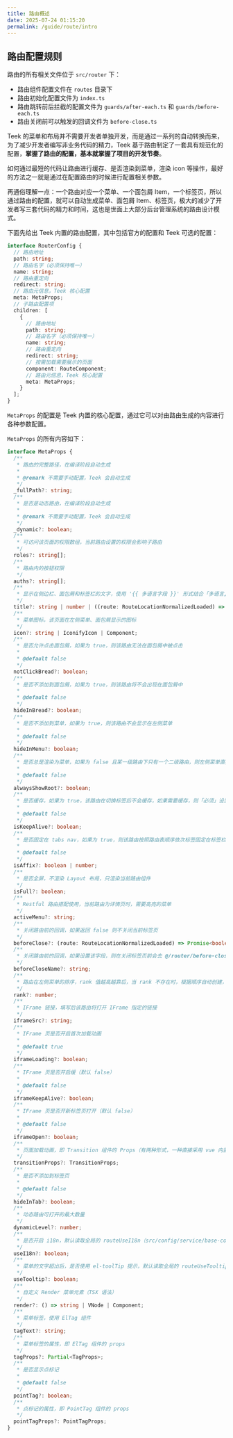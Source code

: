 ```yaml
---
title: 路由概述
date: 2025-07-24 01:15:20
permalink: /guide/route/intro
---
```


## 路由配置规则

路由的所有相关文件位于 `src/router` 下：

- 路由组件配置文件在 `routes` 目录下
- 路由初始化配置文件为 `index.ts`
- 路由跳转前后拦截的配置文件为 `guards/after-each.ts` 和 `guards/before-each.ts`
- 路由关闭前可以触发的回调文件为 `before-close.ts`

Teek 的菜单和布局并不需要开发者单独开发，而是通过一系列的自动转换而来，为了减少开发者编写非业务代码的精力，Teek 基于路由制定了一套具有规范化的配置，**掌握了路由的配置，基本就掌握了项目的开发节奏**。

如何通过最短的代码让路由进行缓存、是否渲染到菜单，渲染 icon 等操作，最好的方法之一就是通过在配置路由的时候进行配置相关参数。

再通俗理解一点：一个路由对应一个菜单、一个面包屑 Item，一个标签页，所以通过路由的配置，就可以自动生成菜单、面包屑 Item、标签页，极大的减少了开发者写三套代码的精力和时间，这也是世面上大部分后台管理系统的路由设计模式。

下面先给出 Teek 内置的路由配置，其中包括官方的配置和 Teek 可选的配置：

```ts
interface RouterConfig {
  // 路由地址
  path: string;
  // 路由名字（必须保持唯一）
  name: string;
  // 路由重定向
  redirect: string;
  // 路由元信息，Teek 核心配置
  meta: MetaProps;
  // 子路由配置项
  children: [
    {
      // 路由地址
      path: string;
      // 路由名字（必须保持唯一）
      name: string;
      // 路由重定向
      redirect: string;
      // 按需加载需要展示的页面
      component: RouteComponent;
      // 路由元信息，Teek 核心配置
      meta: MetaProps;
    }
  ];
}
```

`MetaProps` 的配置是 Teek 内置的核心配置，通过它可以对由路由生成的内容进行各种参数配置。

`MetaProps` 的所有内容如下：

```ts
interface MetaProps {
  /**
   * 路由的完整路径，在编译阶段自动生成
   *
   * @remark 不需要手动配置，Teek 会自动生成
   */
  _fullPath?: string;
  /**
   * 是否是动态路由，在编译阶段自动生成
   *
   * @remark 不需要手动配置，Teek 会自动生成
   */
  _dynamic?: boolean;
  /**
   * 可访问该页面的权限数组，当前路由设置的权限会影响子路由
   */
  roles?: string[];
  /**
   * 路由内的按钮权限
   */
  auths?: string[];
  /**
   * 显示在侧边栏、面包屑和标签栏的文字，使用 '{{ 多语言字段 }}' 形式结合「多语言」使用，可以传入一个回调函数，参数是当前路由对象 to
   */
  title?: string | number | ((route: RouteLocationNormalizedLoaded) => string);
  /**
   * 菜单图标，该页面在左侧菜单、面包屑显示的图标
   */
  icon?: string | IconifyIcon | Component;
  /**
   * 是否允许点击面包屑，如果为 true，则该路由无法在面包屑中被点击
   *
   * @default false
   */
  notClickBread?: boolean;
  /**
   * 是否不添加到面包屑，如果为 true，则该路由将不会出现在面包屑中
   *
   * @default false
   */
  hideInBread?: boolean;
  /**
   * 是否不添加到菜单，如果为 true，则该路由不会显示在左侧菜单
   *
   * @default false
   */
  hideInMenu?: boolean;
  /**
   * 是否总是渲染为菜单，如果为 false 且某一级路由下只有一个二级路由，则左侧菜单直接显示该二级路由，如果为 true，则总会让一级菜单作为下拉菜单
   *
   * @default false
   */
  alwaysShowRoot?: boolean;
  /**
   * 是否缓存，如果为 true，该路由在切换标签后不会缓存，如果需要缓存，则「必须」设置页面组件 name 属性（class 名）和路由配置的 name 一致
   *
   * @default false
   */
  isKeepAlive?: boolean;
  /**
   * 是否固定在 tabs nav，如果为 true，则该路由按照路由表顺序依次标签固定在标签栏
   *
   * @default false
   */
  isAffix?: boolean | number;
  /**
   * 是否全屏，不渲染 Layout 布局，只渲染当前路由组件
   */
  isFull?: boolean;
  /**
   * Restful 路由搭配使用，当前路由为详情页时，需要高亮的菜单
   */
  activeMenu?: string;
  /**
   * 关闭路由前的回调，如果返回 false 则不关闭当前标签页
   */
  beforeClose?: (route: RouteLocationNormalizedLoaded) => Promise<boolean>;
  /**
   * 关闭路由前的回调，如果设置该字段，则在关闭标签页前会去 @/router/before-close.js 里寻找该字段名「对应」的方法，作为关闭前的钩子函数
   */
  beforeCloseName?: string;
  /**
   * 路由在左侧菜单的排序，rank 值越高越靠后，当 rank 不存在时，根据顺序自动创建，首页路由永远在第一位，当 rank 存在时，可以插入指定的菜单位置
   */
  rank?: number;
  /**
   * IFrame 链接，填写后该路由将打开 IFrame 指定的链接
   */
  iframeSrc?: string;
  /**
   * IFrame 页是否开启首次加载动画
   *
   * @default true
   */
  iframeLoading?: boolean;
  /**
   * IFrame 页是否开启缓（默认 false）
   *
   * @default false
   */
  iframeKeepAlive?: boolean;
  /**
   * IFrame 页是否开新标签页打开（默认 false）
   *
   * @default false
   */
  iframeOpen?: boolean;
  /**
   * 页面加载动画，即 Transition 组件的 Props（有两种形式，一种直接采用 vue 内置的 transitions 动画，另一种是使用 animate.css 写进、离场动画）
   */
  transitionProps?: TransitionProps;
  /**
   * 是否不添加到标签页
   *
   * @default false
   */
  hideInTab?: boolean;
  /**
   * 动态路由可打开的最大数量
   */
  dynamicLevel?: number;
  /**
   * 是否开启 i18n，默认读取全局的 routeUseI18n（src/config/service/base-config.ts）
   */
  useI18n?: boolean;
  /**
   * 菜单的文字超出后，是否使用 el-toolTip 提示，默认读取全局的 routeUseTooltip（src/config/service/base-config.ts）
   */
  useTooltip?: boolean;
  /**
   * 自定义 Render 菜单元素（TSX 语法）
   */
  render?: () => string | VNode | Component;
  /**
   * 菜单标签，使用 ElTag 组件
   */
  tagText?: string;
  /**
   * 菜单标签的属性，即 ElTag 组件的 props
   */
  tagProps?: Partial<TagProps>;
  /**
   * 是否显示点标记
   *
   * @default false
   */
  pointTag?: boolean;
  /**
   * 点标记的属性，即 PointTag 组件的 props
   */
  pointTagProps?: PointTagProps;
}
```
